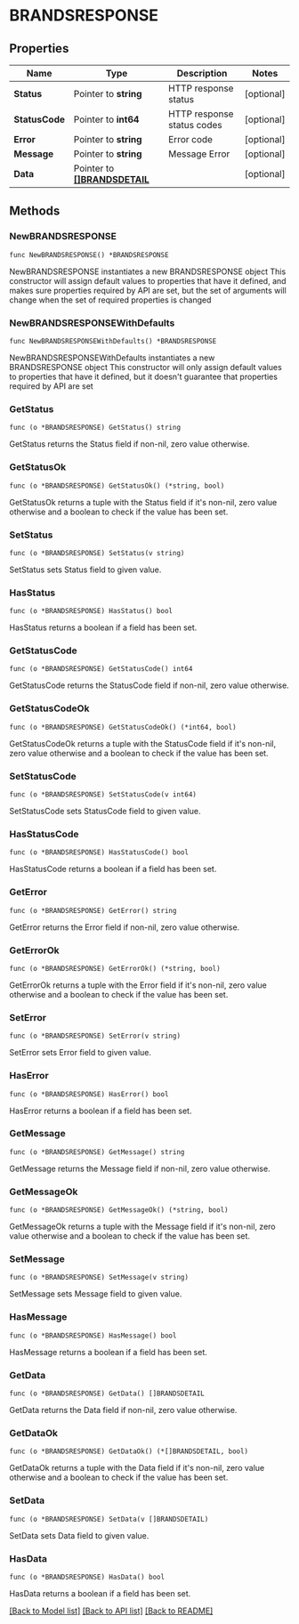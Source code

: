 # BRANDSRESPONSE

## Properties

Name | Type | Description | Notes
------------ | ------------- | ------------- | -------------
**Status** | Pointer to **string** | HTTP response status | [optional] 
**StatusCode** | Pointer to **int64** | HTTP response status codes | [optional] 
**Error** | Pointer to **string** | Error code | [optional] 
**Message** | Pointer to **string** | Message Error | [optional] 
**Data** | Pointer to [**[]BRANDSDETAIL**](BRANDSDETAIL.md) |  | [optional] 

## Methods

### NewBRANDSRESPONSE

`func NewBRANDSRESPONSE() *BRANDSRESPONSE`

NewBRANDSRESPONSE instantiates a new BRANDSRESPONSE object
This constructor will assign default values to properties that have it defined,
and makes sure properties required by API are set, but the set of arguments
will change when the set of required properties is changed

### NewBRANDSRESPONSEWithDefaults

`func NewBRANDSRESPONSEWithDefaults() *BRANDSRESPONSE`

NewBRANDSRESPONSEWithDefaults instantiates a new BRANDSRESPONSE object
This constructor will only assign default values to properties that have it defined,
but it doesn't guarantee that properties required by API are set

### GetStatus

`func (o *BRANDSRESPONSE) GetStatus() string`

GetStatus returns the Status field if non-nil, zero value otherwise.

### GetStatusOk

`func (o *BRANDSRESPONSE) GetStatusOk() (*string, bool)`

GetStatusOk returns a tuple with the Status field if it's non-nil, zero value otherwise
and a boolean to check if the value has been set.

### SetStatus

`func (o *BRANDSRESPONSE) SetStatus(v string)`

SetStatus sets Status field to given value.

### HasStatus

`func (o *BRANDSRESPONSE) HasStatus() bool`

HasStatus returns a boolean if a field has been set.

### GetStatusCode

`func (o *BRANDSRESPONSE) GetStatusCode() int64`

GetStatusCode returns the StatusCode field if non-nil, zero value otherwise.

### GetStatusCodeOk

`func (o *BRANDSRESPONSE) GetStatusCodeOk() (*int64, bool)`

GetStatusCodeOk returns a tuple with the StatusCode field if it's non-nil, zero value otherwise
and a boolean to check if the value has been set.

### SetStatusCode

`func (o *BRANDSRESPONSE) SetStatusCode(v int64)`

SetStatusCode sets StatusCode field to given value.

### HasStatusCode

`func (o *BRANDSRESPONSE) HasStatusCode() bool`

HasStatusCode returns a boolean if a field has been set.

### GetError

`func (o *BRANDSRESPONSE) GetError() string`

GetError returns the Error field if non-nil, zero value otherwise.

### GetErrorOk

`func (o *BRANDSRESPONSE) GetErrorOk() (*string, bool)`

GetErrorOk returns a tuple with the Error field if it's non-nil, zero value otherwise
and a boolean to check if the value has been set.

### SetError

`func (o *BRANDSRESPONSE) SetError(v string)`

SetError sets Error field to given value.

### HasError

`func (o *BRANDSRESPONSE) HasError() bool`

HasError returns a boolean if a field has been set.

### GetMessage

`func (o *BRANDSRESPONSE) GetMessage() string`

GetMessage returns the Message field if non-nil, zero value otherwise.

### GetMessageOk

`func (o *BRANDSRESPONSE) GetMessageOk() (*string, bool)`

GetMessageOk returns a tuple with the Message field if it's non-nil, zero value otherwise
and a boolean to check if the value has been set.

### SetMessage

`func (o *BRANDSRESPONSE) SetMessage(v string)`

SetMessage sets Message field to given value.

### HasMessage

`func (o *BRANDSRESPONSE) HasMessage() bool`

HasMessage returns a boolean if a field has been set.

### GetData

`func (o *BRANDSRESPONSE) GetData() []BRANDSDETAIL`

GetData returns the Data field if non-nil, zero value otherwise.

### GetDataOk

`func (o *BRANDSRESPONSE) GetDataOk() (*[]BRANDSDETAIL, bool)`

GetDataOk returns a tuple with the Data field if it's non-nil, zero value otherwise
and a boolean to check if the value has been set.

### SetData

`func (o *BRANDSRESPONSE) SetData(v []BRANDSDETAIL)`

SetData sets Data field to given value.

### HasData

`func (o *BRANDSRESPONSE) HasData() bool`

HasData returns a boolean if a field has been set.


[[Back to Model list]](../README.md#documentation-for-models) [[Back to API list]](../README.md#documentation-for-api-endpoints) [[Back to README]](../README.md)


